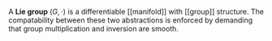 A **Lie group** $(G, \cdot)$ is a differentiable [[manifold]] with [[group]] structure. The compatability between these two abstractions is enforced by demanding that group multiplication and inversion are smooth.